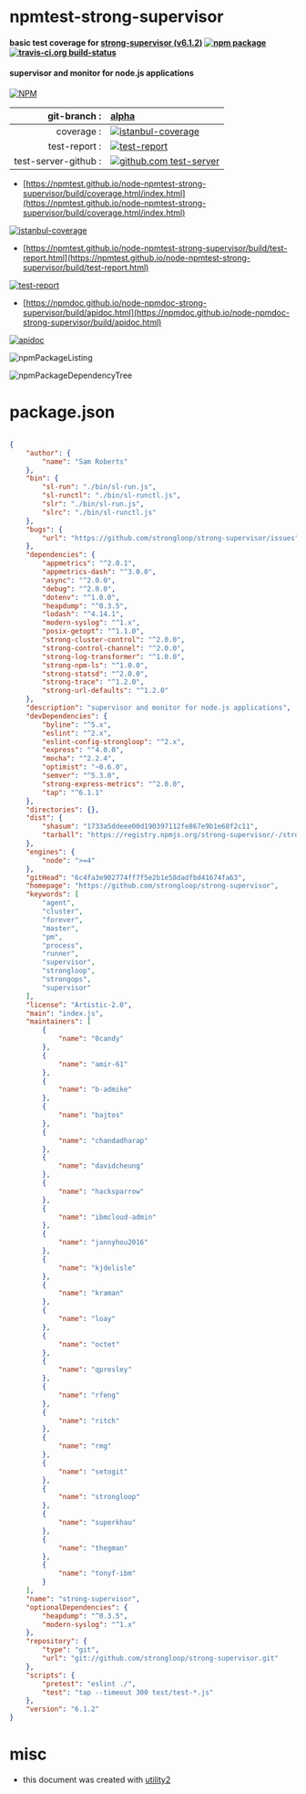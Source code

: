 # npmtest-strong-supervisor

#### basic test coverage for  [strong-supervisor (v6.1.2)](https://github.com/strongloop/strong-supervisor)  [![npm package](https://img.shields.io/npm/v/npmtest-strong-supervisor.svg?style=flat-square)](https://www.npmjs.org/package/npmtest-strong-supervisor) [![travis-ci.org build-status](https://api.travis-ci.org/npmtest/node-npmtest-strong-supervisor.svg)](https://travis-ci.org/npmtest/node-npmtest-strong-supervisor)

#### supervisor and monitor for node.js applications

[![NPM](https://nodei.co/npm/strong-supervisor.png?downloads=true&downloadRank=true&stars=true)](https://www.npmjs.com/package/strong-supervisor)

| git-branch : | [alpha](https://github.com/npmtest/node-npmtest-strong-supervisor/tree/alpha)|
|--:|:--|
| coverage : | [![istanbul-coverage](https://npmtest.github.io/node-npmtest-strong-supervisor/build/coverage.badge.svg)](https://npmtest.github.io/node-npmtest-strong-supervisor/build/coverage.html/index.html)|
| test-report : | [![test-report](https://npmtest.github.io/node-npmtest-strong-supervisor/build/test-report.badge.svg)](https://npmtest.github.io/node-npmtest-strong-supervisor/build/test-report.html)|
| test-server-github : | [![github.com test-server](https://npmtest.github.io/node-npmtest-strong-supervisor/GitHub-Mark-32px.png)](https://npmtest.github.io/node-npmtest-strong-supervisor/build/app/index.html) | | build-artifacts : | [![build-artifacts](https://npmtest.github.io/node-npmtest-strong-supervisor/glyphicons_144_folder_open.png)](https://github.com/npmtest/node-npmtest-strong-supervisor/tree/gh-pages/build)|

- [https://npmtest.github.io/node-npmtest-strong-supervisor/build/coverage.html/index.html](https://npmtest.github.io/node-npmtest-strong-supervisor/build/coverage.html/index.html)

[![istanbul-coverage](https://npmtest.github.io/node-npmtest-strong-supervisor/build/screenCapture.buildCi.browser.%252Ftmp%252Fbuild%252Fcoverage.lib.html.png)](https://npmtest.github.io/node-npmtest-strong-supervisor/build/coverage.html/index.html)

- [https://npmtest.github.io/node-npmtest-strong-supervisor/build/test-report.html](https://npmtest.github.io/node-npmtest-strong-supervisor/build/test-report.html)

[![test-report](https://npmtest.github.io/node-npmtest-strong-supervisor/build/screenCapture.buildCi.browser.%252Ftmp%252Fbuild%252Ftest-report.html.png)](https://npmtest.github.io/node-npmtest-strong-supervisor/build/test-report.html)

- [https://npmdoc.github.io/node-npmdoc-strong-supervisor/build/apidoc.html](https://npmdoc.github.io/node-npmdoc-strong-supervisor/build/apidoc.html)

[![apidoc](https://npmdoc.github.io/node-npmdoc-strong-supervisor/build/screenCapture.buildCi.browser.%252Ftmp%252Fbuild%252Fapidoc.html.png)](https://npmdoc.github.io/node-npmdoc-strong-supervisor/build/apidoc.html)

![npmPackageListing](https://npmtest.github.io/node-npmtest-strong-supervisor/build/screenCapture.npmPackageListing.svg)

![npmPackageDependencyTree](https://npmtest.github.io/node-npmtest-strong-supervisor/build/screenCapture.npmPackageDependencyTree.svg)



# package.json

```json

{
    "author": {
        "name": "Sam Roberts"
    },
    "bin": {
        "sl-run": "./bin/sl-run.js",
        "sl-runctl": "./bin/sl-runctl.js",
        "slr": "./bin/sl-run.js",
        "slrc": "./bin/sl-runctl.js"
    },
    "bugs": {
        "url": "https://github.com/strongloop/strong-supervisor/issues"
    },
    "dependencies": {
        "appmetrics": "^2.0.1",
        "appmetrics-dash": "^3.0.0",
        "async": "^2.0.0",
        "debug": "^2.0.0",
        "dotenv": "^1.0.0",
        "heapdump": "^0.3.5",
        "lodash": "^4.14.1",
        "modern-syslog": "^1.x",
        "posix-getopt": "^1.1.0",
        "strong-cluster-control": "^2.0.0",
        "strong-control-channel": "^2.0.0",
        "strong-log-transformer": "^1.0.0",
        "strong-npm-ls": "^1.0.0",
        "strong-statsd": "^2.0.0",
        "strong-trace": "^1.2.0",
        "strong-url-defaults": "^1.2.0"
    },
    "description": "supervisor and monitor for node.js applications",
    "devDependencies": {
        "byline": "^5.x",
        "eslint": "^2.x",
        "eslint-config-strongloop": "^2.x",
        "express": "^4.0.0",
        "mocha": "^2.2.4",
        "optimist": "~0.6.0",
        "semver": "^5.3.0",
        "strong-express-metrics": "^2.0.0",
        "tap": "^6.1.1"
    },
    "directories": {},
    "dist": {
        "shasum": "1733a5ddeee00d190397112fe867e9b1e68f2c11",
        "tarball": "https://registry.npmjs.org/strong-supervisor/-/strong-supervisor-6.1.2.tgz"
    },
    "engines": {
        "node": ">=4"
    },
    "gitHead": "6c4fa3e902774ff7f5e2b1e58dadfbd41674fa63",
    "homepage": "https://github.com/strongloop/strong-supervisor",
    "keywords": [
        "agent",
        "cluster",
        "forever",
        "master",
        "pm",
        "process",
        "runner",
        "supervisor",
        "strongloop",
        "strongops",
        "supervisor"
    ],
    "license": "Artistic-2.0",
    "main": "index.js",
    "maintainers": [
        {
            "name": "0candy"
        },
        {
            "name": "amir-61"
        },
        {
            "name": "b-admike"
        },
        {
            "name": "bajtos"
        },
        {
            "name": "chandadharap"
        },
        {
            "name": "davidcheung"
        },
        {
            "name": "hacksparrow"
        },
        {
            "name": "ibmcloud-admin"
        },
        {
            "name": "jannyhou2016"
        },
        {
            "name": "kjdelisle"
        },
        {
            "name": "kraman"
        },
        {
            "name": "loay"
        },
        {
            "name": "octet"
        },
        {
            "name": "qpresley"
        },
        {
            "name": "rfeng"
        },
        {
            "name": "ritch"
        },
        {
            "name": "rmg"
        },
        {
            "name": "setogit"
        },
        {
            "name": "strongloop"
        },
        {
            "name": "superkhau"
        },
        {
            "name": "thegman"
        },
        {
            "name": "tonyf-ibm"
        }
    ],
    "name": "strong-supervisor",
    "optionalDependencies": {
        "heapdump": "^0.3.5",
        "modern-syslog": "^1.x"
    },
    "repository": {
        "type": "git",
        "url": "git://github.com/strongloop/strong-supervisor.git"
    },
    "scripts": {
        "pretest": "eslint ./",
        "test": "tap --timeout 300 test/test-*.js"
    },
    "version": "6.1.2"
}
```



# misc
- this document was created with [utility2](https://github.com/kaizhu256/node-utility2)
